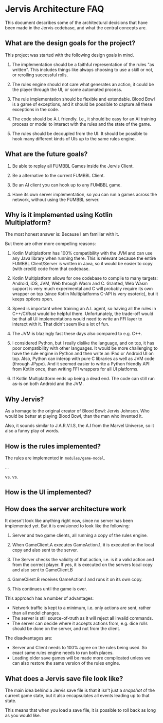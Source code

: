 # Jervis Architecture FAQ

This document describes some of the architectural decisions that have been made in the Jervis codebase,
and what the central concepts are.

## What are the design goals for the project?

This project was started with the following design goals in mind.

1. The implementation should be a faithful representation of the rules "as written". This includes things 
   like always choosing to use a skill or not, or rerolling successful rolls. 

2. The rules engine should not care what generates an action, it could be the player through the UI,
   or some automated process.

3. The rule implementation should be flexible and extendable. Blood Bowl is a game of exceptions,
   and it should be possible to capture all these exceptions in the code.

4. The code should be A.I. friendly. I.e., it should be easy for an AI training process or model to 
   interact with the rules and the state of the game. 

5. The rules should be decoupled from the UI. It should be possible to hook many different kinds of UIs
   up to the same rules engine.

## What are the future goals?

1. Be able to replay all FUMBBL Games inside the Jervis Client.

2. Be a alternative to the current FUMBBL Client.

3. Be an AI client you can hook up to any FUMBBL game.

4. Have its own server implementation, so you can run a games across the network, without using 
   the FUMBBL server.


## Why is it implemented using Kotlin Multiplatform?

The most honest answer is: Because I am familiar with it.

But there are other more compelling reasons:

1. Kotlin Multiplatform has 100% compatibility with the JVM and can use any Java library when running there.
   This is relevant because the entire FUMBBL Client/Server is written in Java, so it would be easier to 
   copy (with credit) code from that codebase.
   
2. Kotlin Multiplatform allows for one codebase to compile to many targets: Android, iOS, JVM, Web through Wasm 
   and C. Granted, Web Wasm support is very much experimental and C will probably require its own wrapper on 
   top (since Kotlin Multiplatforms C-API is very esoteric), but it keeps options open.

3. Speed is important when training an A.I. agent, so having all the rules in C++/C/Rust would be helpful there.
   Unfortunately, the trade-off would be that all UI implementations would need to write an FFI layer to 
   interact with it. That didn't seem like a lot of fun.

4. The JVM is blazingly fast these days also compared to e.g. C++.

5. I considered Python, but I really dislike the language, and on top, it has poor compatibility with other 
   languages. It would be more challenging to have the rule engine in Python and then write an IPad or Android 
   UI on top. Also, Python can interop with pure C libraries as well as JVM code (through JPype). And it seemed
   easier to write a Python friendly API from Kotlin once, than writing FFI wrappers for all UI platforms.

6. If Kotlin Multiplatform ends up being a dead end. The code can still run as-is on both Android and the
   JVM.

## Why Jervis?

As a homage to the original creator of Blood Bowl: Jervis Johnson. Who would be better at playing 
Blood Bowl, than the man who invented it. 

Also, it sounds similar to J.A.R.V.I.S, the A.I from the Marvel Universe, so it also a funny play 
of words.

## How is the rules implemented?

The rules are implemented in `modules/game-model`.

...

<Seperation of Concerns>

<Description of FSM>
    <Node Types>
    <Contexts>

<ActionDescriptor> vs. <Action> vs. <Commands>

<GameModel>

<Undo>

<Disadvantages>
    <Sounds>
    <Animations>
    <Multiple actions in one go>

## How is the UI implemented?

<TODO>

## How does the server architecture work

It doesn't look like anything right now, since no server has been implemented yet.
But it is envisioned to look like the following:

1. Server and two game clients, all running a copy of the rules engine.

2. When GameClient.A executes GameAction.1, it is executed on the local copy and also sent 
   to the server.

3. The Server checks the validity of that action, i.e. is it a valid action and from the 
   correct player. If yes, it is executed on the servers local copy and also sent to
   GameClient.B

4. GameClient.B receives GameAction.1 and runs it on its own copy.

5. This continues until the game is over.

This approach has a number of advantages:

- Network traffic is kept to a minimum, i.e. only actions are sent, rather than all model changes.
- The server is still source-of-truth as it will reject all invalid commands.
- The server can decide where it accepts actions from, e.g. dice rolls should be done on the server,
  and not from the client.

The disadvantages are:

- Server and Client needs to 100% agree on the rules being used. So exact same rules engine needs to 
  run both places.
- Loading older save games will be made more complicated unless we can also restore the same version
  of the rules engine.

## What does a Jervis save file look like?

The main idea behind a Jervis save file is that it isn't just a _snapshot_ of the 
current game state, but it also encapsulates all events leading up to that state.

This means that when you load a save file, it is possible to roll back as long
as you would like.
